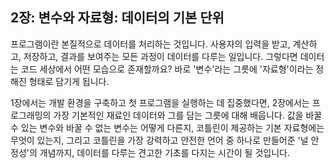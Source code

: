 ## 2장: 변수와 자료형: 데이터의 기본 단위

프로그램이란 본질적으로 데이터를 처리하는 것입니다. 사용자의 입력을 받고, 계산하고, 저장하고, 결과를 보여주는 모든 과정이 데이터를 다루는 일입니다. 그렇다면 데이터는 코드 세상에서 어떤 모습으로 존재할까요? 바로 '변수'라는 그릇에 '자료형'이라는 정해진 형태로 담기게 됩니다.

1장에서는 개발 환경을 구축하고 첫 프로그램을 실행하는 데 집중했다면, 2장에서는 프로그래밍의 가장 기본적인 재료인 데이터와 그를 담는 그릇에 대해 배웁니다. 값을 바꿀 수 있는 변수와 바꿀 수 없는 변수는 어떻게 다른지, 코틀린이 제공하는 기본 자료형에는 무엇이 있는지, 그리고 코틀린을 가장 강력하고 안전한 언어 중 하나로 만들어준 '널 안정성'의 개념까지, 데이터를 다루는 견고한 기초를 다지는 시간이 될 것입니다.
